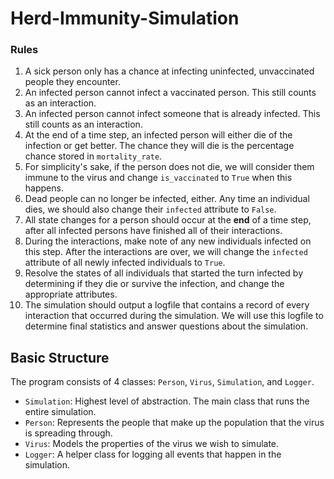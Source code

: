 # Herd-Immunity-Simulation

### Rules

1. A sick person only has a chance at infecting uninfected, unvaccinated people they encounter.  
1. An infected person cannot infect a vaccinated person. This still counts as an interaction.  
1. An infected person cannot infect someone that is already infected.  This still counts as an interaction.
1. At the end of a time step, an infected person will either die of the infection or get better.  The chance they will die is the percentage chance stored in `mortality_rate`.  
1. For simplicity's sake, if the person does not die, we will consider them immune to the virus and change `is_vaccinated` to `True` when this happens.  
1. Dead people can no longer be infected, either. Any time an individual dies, we should also change their `infected` attribute to `False`.  
1. All state changes for a person should occur at the **end** of a time step, after all infected persons have finished all of their interactions.  
1. During the interactions, make note of any new individuals infected on this step. After the interactions are over, we will change the `infected` attribute of all newly infected individuals to `True`.  
1. Resolve the states of all individuals that started the turn infected by determining if they die or survive the infection, and change the appropriate attributes.  
1. The simulation should output a logfile that contains a record of every interaction that occurred during the simulation.  We will use this logfile to determine final statistics and answer questions about the simulation.


## Basic Structure

The program consists of 4 classes: `Person`, `Virus`, `Simulation`, and `Logger`.

* `Simulation`: Highest level of abstraction. The main class that runs the entire simulation.
* `Person`: Represents the people that make up the population that the virus is spreading through.
* `Virus`: Models the properties of the virus we wish to simulate.
* `Logger`: A helper class for logging all events that happen in the simulation.